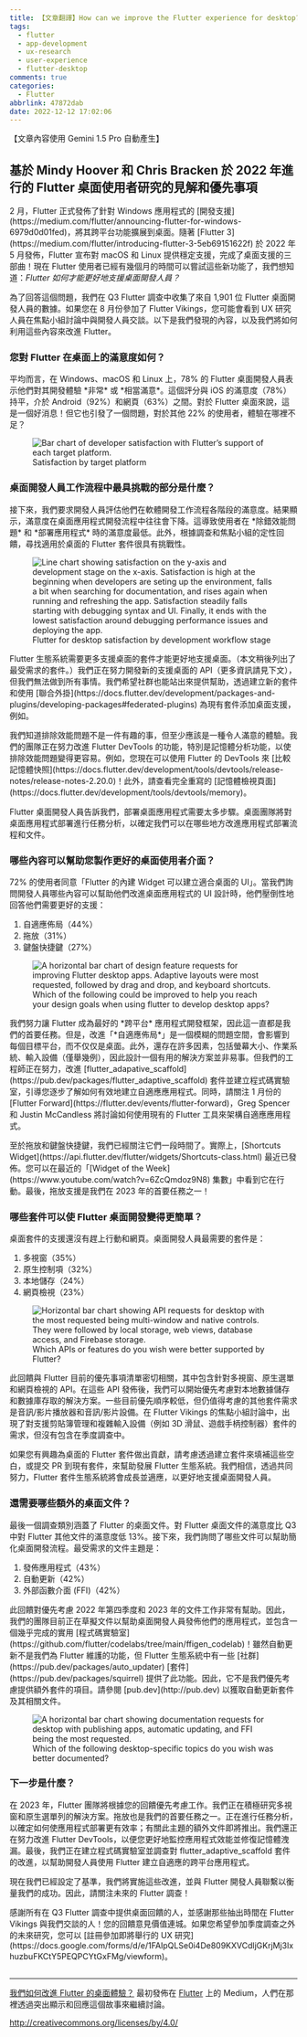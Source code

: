 ```yaml
---
title: 【文章翻譯】How can we improve the Flutter experience for desktop?
tags:
  - flutter
  - app-development
  - ux-research
  - user-experience
  - flutter-desktop
comments: true
categories:
  - Flutter
abbrlink: 47872dab
date: 2022-12-12 17:02:06
---
```


【文章內容使用 Gemini 1.5 Pro 自動產生】

## 基於 Mindy Hoover 和 Chris Bracken 於 2022 年進行的 Flutter 桌面使用者研究的見解和優先事項

<p>2 月，Flutter 正式發佈了針對 Windows 應用程式的 [開發支援](https://medium.com/flutter/announcing-flutter-for-windows-6979d0d01fed)，將其跨平台功能擴展到桌面。隨著 [Flutter 3](https://medium.com/flutter/introducing-flutter-3-5eb69151622f) 於 2022 年 5 月發佈，Flutter 宣布對 macOS 和 Linux 提供穩定支援，完成了桌面支援的三部曲！現在 Flutter 使用者已經有幾個月的時間可以嘗試這些新功能了，我們想知道：<em>Flutter 如何才能更好地支援桌面開發人員？</em></p>

<p>為了回答這個問題，我們在 Q3 Flutter 調查中收集了來自 1,901 位 Flutter 桌面開發人員的數據。如果您在 8 月份參加了 Flutter Vikings，您可能會看到 UX 研究人員在焦點小組討論中與開發人員交談。以下是我們發現的內容，以及我們將如何利用這些內容來改進 Flutter。</p>

<h3>您對 Flutter 在桌面上的滿意度如何？</h3>

<p>平均而言，在 Windows、macOS 和 Linux 上，78% 的 Flutter 桌面開發人員表示他們對其開發體驗 *非常* 或 *相當滿意*。這個評分與 iOS 的滿意度（78%）持平，介於 Android（92%）和網頁（63%）之間。對於 Flutter 桌面來說，這是一個好消息！但它也引發了一個問題，對於其他 22% 的使用者，體驗在哪裡不足？</p>

<figure>
<img alt="Bar chart of developer satisfaction with Flutter’s support of each target platform." src="https://cdn-images-1.medium.com/max/600/1*3nXqiZ_vAvOXBU4yeRTOHA.png" />
<figcaption>Satisfaction by target platform</figcaption>
</figure>

<h3>桌面開發人員工作流程中最具挑戰的部分是什麼？</h3>

<p>接下來，我們要求開發人員評估他們在軟體開發工作流程各階段的滿意度。結果顯示，滿意度在桌面應用程式開發流程中往往會下降。這導致使用者在 *除錯效能問題* 和 *部署應用程式* 時的滿意度最低。此外，根據調查和焦點小組的定性回饋，尋找適用於桌面的 Flutter 套件很具有挑戰性。</p>

<figure>
<img alt="Line chart showing satisfaction on the y-axis and development stage on the x-axis. Satisfaction is high at the beginning when developers are seting up the environment, falls a bit when searching for documentation, and rises again when running and refreshing the app. Satisfaction steadily falls starting with debugging syntax and UI. Finally, it ends with the lowest satisfaction around debugging performance issues and deploying the app." src="https://cdn-images-1.medium.com/max/1024/1*VbmSF-liAOyeParju2Y4kw.png" />
<figcaption>Flutter for desktop satisfaction by development workflow stage</figcaption>
</figure>

<p>Flutter 生態系統需要更多支援桌面的套件才能更好地支援桌面。（本文稍後列出了最受需求的套件。）我們正在努力開發新的支援桌面的 API（更多資訊請見下文），但我們無法做到所有事情。我們希望社群也能站出來提供幫助，透過建立新的套件和使用 [聯合外掛](https://docs.flutter.dev/development/packages-and-plugins/developing-packages#federated-plugins) 為現有套件添加桌面支援，例如。</p>

<p>我們知道排除效能問題不是一件有趣的事，但至少應該是一種令人滿意的體驗。我們的團隊正在努力改進 Flutter DevTools 的功能，特別是記憶體分析功能，以使排除效能問題變得更容易。例如，您現在可以使用 Flutter 的 DevTools 來 [比較記憶體快照](https://docs.flutter.dev/development/tools/devtools/release-notes/release-notes-2.20.0)！此外，請查看完全重寫的 [記憶體檢視頁面](https://docs.flutter.dev/development/tools/devtools/memory)。</p>

<p>Flutter 桌面開發人員告訴我們，部署桌面應用程式需要太多步驟。桌面團隊將對桌面應用程式部署進行任務分析，以確定我們可以在哪些地方改進應用程式部署流程和文件。</p>

<h3>哪些內容可以幫助您製作更好的桌面使用者介面？</h3>

<p>72% 的使用者同意「Flutter 的內建 Widget 可以建立適合桌面的 UI」。當我們詢問開發人員哪些內容可以幫助他們改進桌面應用程式的 UI 設計時，他們壓倒性地回答他們需要更好的支援：
</p>

<ol>
<li>自適應佈局（44%）</li>
<li>拖放（31%）</li>
<li>鍵盤快捷鍵（27%）</li>
</ol>

<figure>
<img alt="A horizontal bar chart of design feature requests for improving Flutter desktop apps. Adaptive layouts were most requested, followed by drag and drop, and keyboard shortcuts." src="https://cdn-images-1.medium.com/max/836/1*kfqE355iFMpjF2r52wVviA.png" />
<figcaption>Which of the following could be improved to help you reach your design goals when using flutter to develop desktop apps?</figcaption>
</figure>

<p>我們努力讓 Flutter 成為最好的 *跨平台* 應用程式開發框架，因此這一直都是我們的首要任務。但是，改進「*自適應佈局*」是一個模糊的問題空間，會影響到每個目標平台，而不仅仅是桌面。此外，還存在許多因素，包括螢幕大小、作業系統、輸入設備（僅舉幾例），因此設計一個有用的解決方案並非易事。但我們的工程師正在努力，改進 [flutter_adapative_scaffold](https://pub.dev/packages/flutter_adaptive_scaffold) 套件並建立程式碼實驗室，引導您逐步了解如何有效地建立自適應應用程式。同時，請關注 1 月份的 [Flutter Forward](https://flutter.dev/events/flutter-forward)，Greg Spencer 和 Justin McCandless 將討論如何使用現有的 Flutter 工具來架構自適應應用程式。</p>

<p>至於拖放和鍵盤快捷鍵，我們已經關注它們一段時間了。實際上，[Shortcuts Widget](https://api.flutter.dev/flutter/widgets/Shortcuts-class.html) 最近已發佈。您可以在最近的「[Widget of the Week](https://www.youtube.com/watch?v=6ZcQmdoz9N8) 集數」中看到它在行動。最後，拖放支援是我們在 2023 年的首要任務之一！</p>

<h3>哪些套件可以使 Flutter 桌面開發變得更簡單？</h3>

<p>桌面套件的支援還沒有趕上行動和網頁。桌面開發人員最需要的套件是：
</p>

<ol>
<li>多視窗（35%）</li>
<li>原生控制項（32%）</li>
<li>本地儲存（24%）</li>
<li>網頁檢視（23%）</li>
</ol>

<figure>
<img alt="Horizontal bar chart showing API requests for desktop with the most requested being multi-window and native controls. They were followed by local storage, web views, database access, and Firebase storage." src="https://cdn-images-1.medium.com/max/737/1*tleEgMs6XOSPDo4smD7Zvg.png" />
<figcaption>Which APIs or features do you wish were better supported by Flutter?</figcaption>
</figure>

<p>此回饋與 Flutter 目前的優先事項清單密切相關，其中包含針對多視窗、原生選單和網頁檢視的 API。在這些 API 發佈後，我們可以開始優先考慮對本地數據儲存和數據庫存取的解決方案。一些目前優先順序較低，但仍值得考慮的其他套件需求是音訊/影片播放器和音訊/影片設備。在 Flutter Vikings 的焦點小組討論中，出現了對支援剪貼簿管理和複雜輸入設備（例如 3D 滑鼠、遊戲手柄控制器）套件的需求，但沒有包含在季度調查中。</p>

<p>如果您有興趣為桌面的 Flutter 套件做出貢獻，請考慮透過建立套件來填補這些空白，或提交 PR 到現有套件，來幫助發展 Flutter 生態系統。我們相信，透過共同努力，Flutter 套件生態系統將會成長並適應，以更好地支援桌面開發人員。</p>

<h3>還需要哪些額外的桌面文件？</h3>

<p>最後一個調查類別涵蓋了 Flutter 的桌面文件。對 Flutter 桌面文件的滿意度比 Q3 中對 Flutter 其他文件的滿意度低 13%。接下來，我們詢問了哪些文件可以幫助簡化桌面開發流程。最受需求的文件主題是：
</p>

<ol>
<li>發佈應用程式（43%）</li>
<li>自動更新（42%）</li>
<li>外部函數介面 (FFI)（42%）</li>
</ol>

<p>此回饋對優先考慮 2022 年第四季度和 2023 年的文件工作非常有幫助。因此，我們的團隊目前正在草擬文件以幫助桌面開發人員發佈他們的應用程式，並包含一個幾乎完成的實用 [程式碼實驗室](https://github.com/flutter/codelabs/tree/main/ffigen_codelab)！雖然自動更新不是我們為 Flutter 維護的功能，但 Flutter 生態系統中有一些 [社群](https://pub.dev/packages/auto_updater) [套件](https://pub.dev/packages/squirrel) 提供了此功能。因此，它不是我們優先考慮提供額外套件的項目。請參閱 [pub.dev](http://pub.dev) 以獲取自動更新套件及其相關文件。</p>

<figure>
<img alt="A horizontal bar chart showing documentation requests for desktop with publishing apps, automatic updating, and FFI being the most requested." src="https://cdn-images-1.medium.com/max/725/1*Ku1PCFW0lYew-Dh7pIGDvQ.png" />
<figcaption>Which of the following desktop-specific topics do you wish was better documented?</figcaption>
</figure>

<h3>下一步是什麼？</h3>

<p>在 2023 年，Flutter 團隊將根據您的回饋優先考慮工作。我們正在積極研究多視窗和原生選單列的解決方案。拖放也是我們的首要任務之一。正在進行任務分析，以確定如何使應用程式部署更有效率；有關此主題的額外文件即將推出。我們還正在努力改進 Flutter DevTools，以便您更好地監控應用程式效能並修復記憶體洩漏。最後，我們正在建立程式碼實驗室並調查對 flutter_adaptive_scaffold 套件的改進，以幫助開發人員使用 Flutter 建立自適應的跨平台應用程式。</p>

<p>現在我們已經設定了基準，我們將實施這些改進，並與 Flutter 開發人員聯繫以衡量我們的成功。因此，請關注未來的 Flutter 調查！</p>

<p>感謝所有在 Q3 Flutter 調查中提供桌面回饋的人，並感謝那些抽出時間在 Flutter Vikings 與我們交談的人！您的回饋意見價值連城。如果您希望參加季度調查之外的未來研究，您可以 [註冊參加即將舉行的 UX 研究](https://docs.google.com/forms/d/e/1FAIpQLSe0i4De809KXVCdljGKrjMj3lxhuzbuFKCtY5PEQPCYtGxFMg/viewform)。</p>

<img src="https://medium.com/_/stat?event=post.clientViewed&referrerSource=full_rss&postId=70b34bff9392" width="1" height="1" alt=""><hr><p><a href="https://medium.com/flutter/how-can-we-improve-the-flutter-experience-for-desktop-70b34bff9392">我們如何改進 Flutter 的桌面體驗？</a> 最初發佈在 <a href="https://medium.com/flutter">Flutter</a> 上的 Medium，人們在那裡透過突出顯示和回應這個故事來繼續討論。</p>


http://creativecommons.org/licenses/by/4.0/